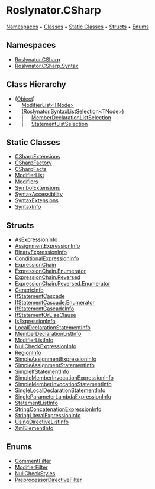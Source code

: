 # Roslynator\.CSharp

[Namespaces](#namespaces) &#x2022; [Classes](#classes) &#x2022; [Static Classes](#static-classes) &#x2022; [Structs](#structs) &#x2022; [Enums](#enums)

## Namespaces

* [Roslynator.CSharp](../../docs/api/Roslynator/CSharp/README.md)
* [Roslynator.CSharp.Syntax](../../docs/api/Roslynator/CSharp/Syntax/README.md)

## Class Hierarchy

* \([Object](https://docs.microsoft.com/en-us/dotnet/api/system.object)\)
* &emsp; [ModifierList\<TNode>](../../docs/api/Roslynator/CSharp/ModifierList-1/README.md)
* &emsp; \(Roslynator\.SyntaxListSelection\<TNode>\)
* &emsp; \| &emsp; [MemberDeclarationListSelection](../../docs/api/Roslynator/CSharp/MemberDeclarationListSelection/README.md)
* &emsp; \| &emsp; [StatementListSelection](../../docs/api/Roslynator/CSharp/StatementListSelection/README.md)

## Static Classes

* [CSharpExtensions](../../docs/api/Roslynator/CSharp/CSharpExtensions/README.md)
* [CSharpFactory](../../docs/api/Roslynator/CSharp/CSharpFactory/README.md)
* [CSharpFacts](../../docs/api/Roslynator/CSharp/CSharpFacts/README.md)
* [ModifierList](../../docs/api/Roslynator/CSharp/ModifierList/README.md)
* [Modifiers](../../docs/api/Roslynator/CSharp/Modifiers/README.md)
* [SymbolExtensions](../../docs/api/Roslynator/CSharp/SymbolExtensions/README.md)
* [SyntaxAccessibility](../../docs/api/Roslynator/CSharp/SyntaxAccessibility/README.md)
* [SyntaxExtensions](../../docs/api/Roslynator/CSharp/SyntaxExtensions/README.md)
* [SyntaxInfo](../../docs/api/Roslynator/CSharp/SyntaxInfo/README.md)

## Structs

* [AsExpressionInfo](../../docs/api/Roslynator/CSharp/Syntax/AsExpressionInfo/README.md)
* [AssignmentExpressionInfo](../../docs/api/Roslynator/CSharp/Syntax/AssignmentExpressionInfo/README.md)
* [BinaryExpressionInfo](../../docs/api/Roslynator/CSharp/Syntax/BinaryExpressionInfo/README.md)
* [ConditionalExpressionInfo](../../docs/api/Roslynator/CSharp/Syntax/ConditionalExpressionInfo/README.md)
* [ExpressionChain](../../docs/api/Roslynator/CSharp/ExpressionChain/README.md)
* [ExpressionChain.Enumerator](../../docs/api/Roslynator/CSharp/ExpressionChain/Enumerator/README.md)
* [ExpressionChain.Reversed](../../docs/api/Roslynator/CSharp/ExpressionChain/Reversed/README.md)
* [ExpressionChain.Reversed.Enumerator](../../docs/api/Roslynator/CSharp/ExpressionChain/Reversed/Enumerator/README.md)
* [GenericInfo](../../docs/api/Roslynator/CSharp/Syntax/GenericInfo/README.md)
* [IfStatementCascade](../../docs/api/Roslynator/CSharp/IfStatementCascade/README.md)
* [IfStatementCascade.Enumerator](../../docs/api/Roslynator/CSharp/IfStatementCascade/Enumerator/README.md)
* [IfStatementCascadeInfo](../../docs/api/Roslynator/CSharp/IfStatementCascadeInfo/README.md)
* [IfStatementOrElseClause](../../docs/api/Roslynator/CSharp/IfStatementOrElseClause/README.md)
* [IsExpressionInfo](../../docs/api/Roslynator/CSharp/Syntax/IsExpressionInfo/README.md)
* [LocalDeclarationStatementInfo](../../docs/api/Roslynator/CSharp/Syntax/LocalDeclarationStatementInfo/README.md)
* [MemberDeclarationListInfo](../../docs/api/Roslynator/CSharp/Syntax/MemberDeclarationListInfo/README.md)
* [ModifierListInfo](../../docs/api/Roslynator/CSharp/Syntax/ModifierListInfo/README.md)
* [NullCheckExpressionInfo](../../docs/api/Roslynator/CSharp/Syntax/NullCheckExpressionInfo/README.md)
* [RegionInfo](../../docs/api/Roslynator/CSharp/Syntax/RegionInfo/README.md)
* [SimpleAssignmentExpressionInfo](../../docs/api/Roslynator/CSharp/Syntax/SimpleAssignmentExpressionInfo/README.md)
* [SimpleAssignmentStatementInfo](../../docs/api/Roslynator/CSharp/Syntax/SimpleAssignmentStatementInfo/README.md)
* [SimpleIfStatementInfo](../../docs/api/Roslynator/CSharp/Syntax/SimpleIfStatementInfo/README.md)
* [SimpleMemberInvocationExpressionInfo](../../docs/api/Roslynator/CSharp/Syntax/SimpleMemberInvocationExpressionInfo/README.md)
* [SimpleMemberInvocationStatementInfo](../../docs/api/Roslynator/CSharp/Syntax/SimpleMemberInvocationStatementInfo/README.md)
* [SingleLocalDeclarationStatementInfo](../../docs/api/Roslynator/CSharp/Syntax/SingleLocalDeclarationStatementInfo/README.md)
* [SingleParameterLambdaExpressionInfo](../../docs/api/Roslynator/CSharp/Syntax/SingleParameterLambdaExpressionInfo/README.md)
* [StatementListInfo](../../docs/api/Roslynator/CSharp/Syntax/StatementListInfo/README.md)
* [StringConcatenationExpressionInfo](../../docs/api/Roslynator/CSharp/Syntax/StringConcatenationExpressionInfo/README.md)
* [StringLiteralExpressionInfo](../../docs/api/Roslynator/CSharp/Syntax/StringLiteralExpressionInfo/README.md)
* [UsingDirectiveListInfo](../../docs/api/Roslynator/CSharp/Syntax/UsingDirectiveListInfo/README.md)
* [XmlElementInfo](../../docs/api/Roslynator/CSharp/Syntax/XmlElementInfo/README.md)

## Enums

* [CommentFilter](../../docs/api/Roslynator/CSharp/CommentFilter/README.md)
* [ModifierFilter](../../docs/api/Roslynator/CSharp/ModifierFilter/README.md)
* [NullCheckStyles](../../docs/api/Roslynator/CSharp/NullCheckStyles/README.md)
* [PreprocessorDirectiveFilter](../../docs/api/Roslynator/CSharp/PreprocessorDirectiveFilter/README.md)
